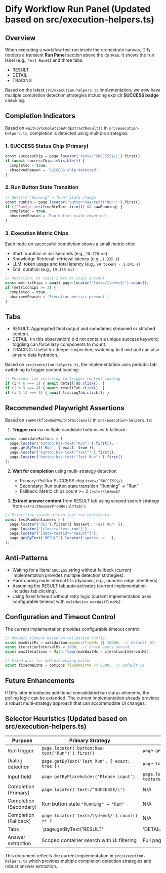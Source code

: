 # Dify Workflow Run Panel (Updated based on src/execution-helpers.ts)

## Overview
When executing a workflow test run inside the orchestrate canvas, Dify renders a transient **Run Panel** section above the canvas. It shows the run label (e.g., `Test Run#1`) and three tabs:

- RESULT
- DETAIL  
- TRACING

Based on the latest `src/execution-helpers.ts` implementation, we now have multiple completion detection strategies including explicit **SUCCESS badge** checking.

## Completion Indicators
Based on `waitForCompletionAndExtractResult()` in `src/execution-helpers.ts`, completion is detected using multiple strategies:

### 1. SUCCESS Status Chip (Primary)
```typescript
const successChip = page.locator('text=/^SUCCESS$/i').first();
if (await successChip.isVisible()) {
  completed = true;
  observedReason = 'SUCCESS chip detected';
}
```

### 2. Run Button State Transition  
```typescript
// Detects "Running" → "Run" state change
const runBtn = page.locator('button:has-text("Run")').first();
if (/^Run$/i.test(runBtnText.trim()) && sawRunning) {
  completed = true;
  observedReason = 'Run button state reverted';
}
```

### 3. Execution Metric Chips
Each node on successful completion shows a small metric chip:
- Start: duration in milliseconds (e.g., `10.720 ms`)
- Knowledge Retrieval: retrieval latency (e.g., `1.025 s`)
- LLM: token usage and total latency (e.g., `99 tokens · 1.641 s`)
- End: duration (e.g., `19.339 ms`)

```typescript
// Detection: at least 2 metric chips present
const metricChips = await page.locator('text=/\\d+ms$/').count();
if (metricChips >= 2) {
  completed = true;
  observedReason = 'Execution metrics present';
}
```

## Tabs
- RESULT: Aggregated final output and sometimes streamed or stitched content.
- DETAIL: (In this observation) did not contain a unique success keyword; toggling can force lazy components to mount.
- TRACING: Useful for deeper inspection; switching to it mid‑poll can also ensure data hydration.

Based on `src/execution-helpers.ts`, the implementation uses periodic tab switching to trigger content loading:
```typescript
// Periodic tab switching to trigger content loading
if (i % 6 === 2) { await detailTab.click(); }
if (i % 9 === 4) { await resultTab.click(); }
if (i % 11 === 5) { await tracingTab.click(); }
```

## Recommended Playwright Assertions
Based on `runWorkflowAndWaitForSuccess()` in `src/execution-helpers.ts`:

1. **Trigger run** via multiple candidate buttons with fallback:
```typescript
const candidateButtons = [
  page.locator('button:has-text("Run")').first(),
  page.getByText('Run', { exact: true }),
  page.locator('button:has-text("Test")').first(),
  page.locator('button:has-text("Test Run")').first()
];
```

2. **Wait for completion** using multi-strategy detection:
   - Primary: Poll for SUCCESS chip `text=/^SUCCESS$/i`
   - Secondary: Run button state transition "Running" → "Run"
   - Fallback: Metric chips count >= 2 `text=/\\d+ms$/`

3. **Extract answer content** from RESULT tab using scoped search strategy from `extractAnswerFromResultTab()`:
```typescript
// Prioritize search within test run containers
const testRunContainers = [
  page.locator('div').filter({ hasText: 'Test Run' }),
  page.locator('[class*="test-run"]'),
  page.locator('[data-testid*="result"]'),
  page.getByText('RESULT').locator('xpath=../..'),
];
```

## Anti‑Patterns
- Waiting for a literal `SUCCESS` string without fallback (current implementation provides multiple detection strategies).
- Hard‑coding node internal IDs (dynamic, e.g., numeric edge identifiers).
- Assuming the RESULT tab auto‑activates (current implementation includes tab clicking).
- Using fixed timeout without retry logic (current implementation uses configurable timeout with `validation.maxWaitTimeMs`).

## Configuration and Timeout Control
The current implementation provides configurable timeout control:
```typescript
// Dynamic timeout based on validation config
const maxWaitMs = validation.maxWaitTimeMs || 10000;  // Default 10s
const iterationIntervalMs = 1000;  // Check every second
const maxIterations = Math.floor(maxWaitMs / iterationIntervalMs);

// Fixed wait for LLM processing buffer
const fixedWaitMs = options.fixedWaitMs ?? 5000;  // Default 5s
```

## Future Enhancements
If Dify later introduces additional consolidated run status elements, the polling logic can be extended. The current implementation already provides a robust multi-strategy approach that can accommodate UI changes.

## Selector Heuristics (Updated based on src/execution-helpers.ts)
| Purpose | Primary Strategy | Fallback Strategy |
|---------|------------------|-------------------|
| Run trigger | `page.locator('button:has-text("Run")').first()` | `page.getByText('Run', { exact: true })` |
| Dialog detection | `page.getByText('Test Run', { exact: true })` | `page.locator('[role="dialog"]')` |
| Input field | `page.getByPlaceholder('Please input')` | `page.locator('div[role="dialog"]').locator('input, textarea')` |
| Completion (Primary) | `page.locator('text=/^SUCCESS$/i')` | N/A |
| Completion (Secondary) | Run button state `"Running" → "Run"` | N/A |
| Completion (Fallback) | `page.locator('text=/\\d+ms$/').count() >= 2` | N/A |
| Tabs | `page.getByText('RESULT'|'DETAIL'|'TRACING', { exact: true })` | Periodic clicking for content loading |
| Answer extraction | Scoped container search with UI filtering | Full page fallback with length filtering |

This document reflects the current implementation in `src/execution-helpers.ts` which provides multiple completion detection strategies and robust answer extraction.
